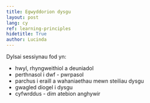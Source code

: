 ```yaml
---
title: Egwyddorion dysgu
layout: post
lang: cy
ref: learning-principles
hidetitle: True
author: Lucinda
---
```


Dylsai sessiynau fod yn:
* hwyl, rhyngweithiol a deuniadol
* perthnasol i dwf - pwrpasol
* parchus i eraill a wahaniaethau mewn steiliau dysgu
* gwagled diogel i dysgu
* cyfwrddus - dim atebion anghywir
